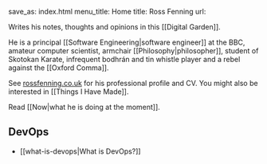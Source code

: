 save_as: index.html
menu_title: Home
title: Ross Fenning
url:

Writes his notes, thoughts and opinions in this [[Digital Garden]].

He is a principal [[Software Engineering|software engineer]] at the BBC, amateur computer scientist, armchair [[Philosophy|philosopher]], student of Skotokan Karate, infrequent bodhrán and tin whistle player and a rebel against the [[Oxford Comma]].

See [rossfenning.co.uk](https://rossfenning.co.uk) for his professional profile and CV. You might also be interested in [[Things I Have Made]].

Read [[Now|what he is doing at the moment]].


## DevOps

- [[what-is-devops|What is DevOps?]]
